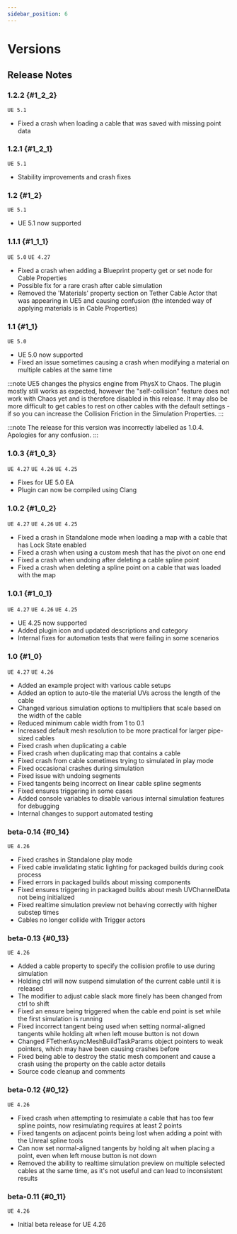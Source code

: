 ```yaml
---
sidebar_position: 6
---
```


# Versions

## Release Notes

### 1.2.2 {#1_2_2}
`UE 5.1`

- Fixed a crash when loading a cable that was saved with missing point data

### 1.2.1 {#1_2_1}
`UE 5.1`

- Stability improvements and crash fixes

### 1.2 {#1_2}
`UE 5.1`

- UE 5.1 now supported

### 1.1.1 {#1_1_1}
`UE 5.0` `UE 4.27`

- Fixed a crash when adding a Blueprint property get or set node for Cable Properties
- Possible fix for a rare crash after cable simulation
- Removed the 'Materials' property section on Tether Cable Actor that was appearing in UE5 and causing confusion (the intended way of applying materials is in Cable Properties)

### 1.1 {#1_1}
`UE 5.0`

- UE 5.0 now supported
- Fixed an issue sometimes causing a crash when modifying a material on multiple cables at the same time

:::note
UE5 changes the physics engine from PhysX to Chaos. The plugin mostly still works as expected, however the "self-collision" feature does not work with Chaos yet and is therefore disabled in this release.
It may also be more difficult to get cables to rest on other cables with the default settings - if so you can increase the Collision Friction in the Simulation Properties.
:::

:::note
The release for this version was incorrectly labelled as 1.0.4. Apologies for any confusion.
:::

### 1.0.3 {#1_0_3}
`UE 4.27` `UE 4.26` `UE 4.25` 

- Fixes for UE 5.0 EA
- Plugin can now be compiled using Clang

### 1.0.2 {#1_0_2}
`UE 4.27` `UE 4.26` `UE 4.25` 

- Fixed a crash in Standalone mode when loading a map with a cable that has Lock State enabled
- Fixed a crash when using a custom mesh that has the pivot on one end
- Fixed a crash when undoing after deleting a cable spline point
- Fixed a crash when deleting a spline point on a cable that was loaded with the map

### 1.0.1 {#1_0_1}
`UE 4.27` `UE 4.26` `UE 4.25` 

- UE 4.25 now supported
- Added plugin icon and updated descriptions and category
- Internal fixes for automation tests that were failing in some scenarios

### 1.0 {#1_0}
`UE 4.27` `UE 4.26`

- Added an example project with various cable setups
- Added an option to auto-tile the material UVs across the length of the cable
- Changed various simulation options to multipliers that scale based on the width of the cable
- Reduced minimum cable width from 1 to 0.1
- Increased default mesh resolution to be more practical for larger pipe-sized cables
- Fixed crash when duplicating a cable
- Fixed crash when duplicating map that contains a cable
- Fixed crash from cable sometimes trying to simulated in play mode
- Fixed occasional crashes during simulation
- Fixed issue with undoing segments
- Fixed tangents being incorrect on linear cable spline segments
- Fixed ensures triggering in some cases
- Added console variables to disable various internal simulation features for debugging
- Internal changes to support automated testing

### beta-0.14 {#0_14}
`UE 4.26`

- Fixed crashes in Standalone play mode
- Fixed cable invalidating static lighting for packaged builds during cook process
- Fixed errors in packaged builds about missing components
- Fixed ensures triggering in packaged builds about mesh UVChannelData not being initialized
- Fixed realtime simulation preview not behaving correctly with higher substep times
- Cables no longer collide with Trigger actors

### beta-0.13 {#0_13}
`UE 4.26`

- Added a cable property to specify the collision profile to use during simulation
- Holding ctrl will now suspend simulation of the current cable until it is released
- The modifier to adjust cable slack more finely has been changed from ctrl to shift
- Fixed an ensure being triggered when the cable end point is set while the first simulation is running
- Fixed incorrect tangent being used when setting normal-aligned tangents while holding alt when left mouse button is not down
- Changed FTetherAsyncMeshBuildTaskParams object pointers to weak pointers, which may have been causing crashes before
- Fixed being able to destroy the static mesh component and cause a crash using the property on the cable actor details
- Source code cleanup and comments

### beta-0.12 {#0_12}
`UE 4.26`

- Fixed crash when attempting to resimulate a cable that has too few spline points, now resimulating requires at least 2 points
- Fixed tangents on adjacent points being lost when adding a point with the Unreal spline tools
- Can now set normal-aligned tangents by holding alt when placing a point, even when left mouse button is not down
- Removed the ability to realtime simulation preview on multiple selected cables at the same time, as it's not useful and can lead to inconsistent results

### beta-0.11 {#0_11}
`UE 4.26`

- Initial beta release for UE 4.26